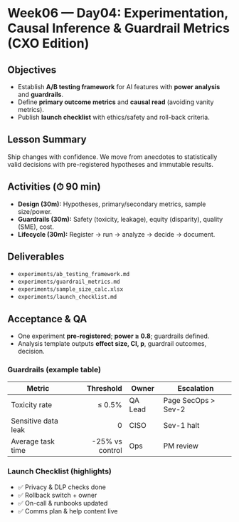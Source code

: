 # Week06 — Day04: Experimentation, Causal Inference & Guardrail Metrics (CXO Edition)

## Objectives
- Establish **A/B testing framework** for AI features with **power analysis** and **guardrails**.
- Define **primary outcome metrics** and **causal read** (avoiding vanity metrics).
- Publish **launch checklist** with ethics/safety and roll-back criteria.

## Lesson Summary
Ship changes with confidence. We move from anecdotes to statistically valid decisions with pre-registered hypotheses and immutable results.

## Activities (⏱ 90 min)
- **Design (30m):** Hypotheses, primary/secondary metrics, sample size/power.
- **Guardrails (30m):** Safety (toxicity, leakage), equity (disparity), quality (SME), cost.
- **Lifecycle (30m):** Register → run → analyze → decide → document.

## Deliverables
- `experiments/ab_testing_framework.md`
- `experiments/guardrail_metrics.md`
- `experiments/sample_size_calc.xlsx`
- `experiments/launch_checklist.md`

## Acceptance & QA
- One experiment **pre-registered**; **power ≥ 0.8**; guardrails defined.
- Analysis template outputs **effect size, CI, p**, guardrail outcomes, decision.

### Guardrails (example table)
| Metric | Threshold | Owner | Escalation |
|---|---:|---|---|
| Toxicity rate | ≤ 0.5% | QA Lead | Page SecOps > Sev-2 |
| Sensitive data leak | 0 | CISO | Sev-1 halt |
| Average task time | -25% vs control | Ops | PM review |

### Launch Checklist (highlights)
- ✅ Privacy & DLP checks done  
- ✅ Rollback switch + owner  
- ✅ On-call & runbooks updated  
- ✅ Comms plan & help content live
